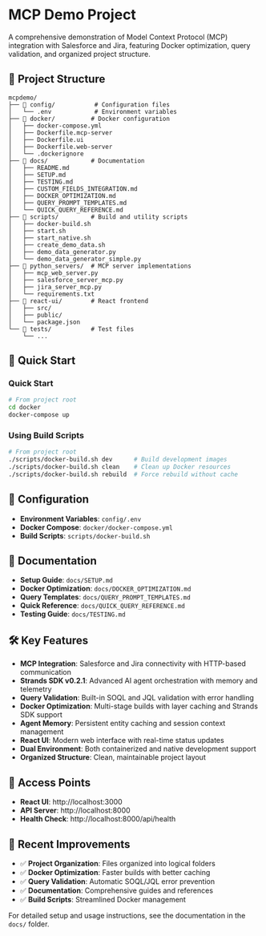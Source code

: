 # MCP Demo Project

A comprehensive demonstration of Model Context Protocol (MCP) integration with Salesforce and Jira, featuring Docker optimization, query validation, and organized project structure.

## 📁 Project Structure

```
mcpdemo/
├── 📂 config/           # Configuration files
│   └── .env            # Environment variables
├── 📂 docker/          # Docker configuration
│   ├── docker-compose.yml
│   ├── Dockerfile.mcp-server
│   ├── Dockerfile.ui
│   ├── Dockerfile.web-server
│   └── .dockerignore
├── 📂 docs/            # Documentation
│   ├── README.md
│   ├── SETUP.md
│   ├── TESTING.md
│   ├── CUSTOM_FIELDS_INTEGRATION.md
│   ├── DOCKER_OPTIMIZATION.md
│   ├── QUERY_PROMPT_TEMPLATES.md
│   └── QUICK_QUERY_REFERENCE.md
├── 📂 scripts/         # Build and utility scripts
│   ├── docker-build.sh
│   ├── start.sh
│   ├── start_native.sh
│   ├── create_demo_data.sh
│   ├── demo_data_generator.py
│   └── demo_data_generator_simple.py
├── 📂 python_servers/  # MCP server implementations
│   ├── mcp_web_server.py
│   ├── salesforce_server_mcp.py
│   ├── jira_server_mcp.py
│   └── requirements.txt
├── 📂 react-ui/        # React frontend
│   ├── src/
│   ├── public/
│   └── package.json
└── 📂 tests/           # Test files
    └── ...
```

## 🚀 Quick Start

### Quick Start
```bash
# From project root
cd docker
docker-compose up
```

### Using Build Scripts
```bash
# From project root
./scripts/docker-build.sh dev      # Build development images
./scripts/docker-build.sh clean    # Clean up Docker resources
./scripts/docker-build.sh rebuild  # Force rebuild without cache
```

## 🔧 Configuration

- **Environment Variables**: `config/.env`
- **Docker Compose**: `docker/docker-compose.yml`
- **Build Scripts**: `scripts/docker-build.sh`

## 📖 Documentation

- **Setup Guide**: `docs/SETUP.md`
- **Docker Optimization**: `docs/DOCKER_OPTIMIZATION.md`
- **Query Templates**: `docs/QUERY_PROMPT_TEMPLATES.md`
- **Quick Reference**: `docs/QUICK_QUERY_REFERENCE.md`
- **Testing Guide**: `docs/TESTING.md`

## 🛠️ Key Features

- **MCP Integration**: Salesforce and Jira connectivity with HTTP-based communication
- **Strands SDK v0.2.1**: Advanced AI agent orchestration with memory and telemetry
- **Query Validation**: Built-in SOQL and JQL validation with error handling
- **Docker Optimization**: Multi-stage builds with layer caching and Strands SDK support
- **Agent Memory**: Persistent entity caching and session context management
- **React UI**: Modern web interface with real-time status updates
- **Dual Environment**: Both containerized and native development support
- **Organized Structure**: Clean, maintainable project layout

## 🔗 Access Points

- **React UI**: http://localhost:3000
- **API Server**: http://localhost:8000
- **Health Check**: http://localhost:8000/api/health

## 📝 Recent Improvements

- ✅ **Project Organization**: Files organized into logical folders
- ✅ **Docker Optimization**: Faster builds with better caching
- ✅ **Query Validation**: Automatic SOQL/JQL error prevention
- ✅ **Documentation**: Comprehensive guides and references
- ✅ **Build Scripts**: Streamlined Docker management

For detailed setup and usage instructions, see the documentation in the `docs/` folder.
